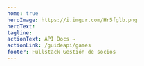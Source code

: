 ```yaml
---
home: true
heroImage: https://i.imgur.com/Hr5fglb.png
heroText: 
tagline: 
actionText: API Docs →
actionLink: /guideapi/games
footer: Fullstack Gestión de socios
---
```

